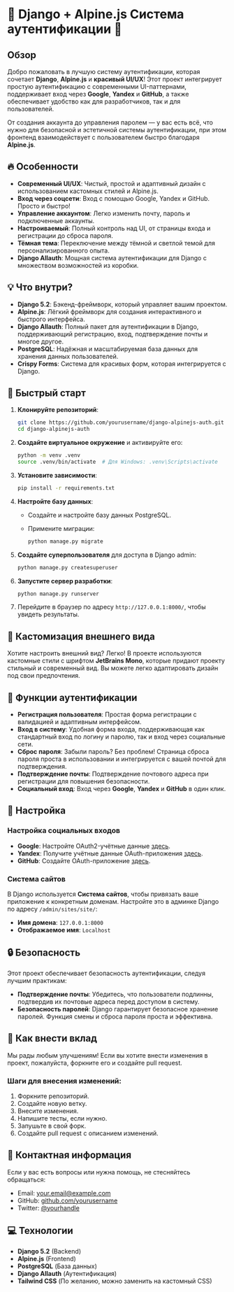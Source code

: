 # 🌟 Django + Alpine.js Система аутентификации 🚀

## Обзор

Добро пожаловать в лучшую систему аутентификации, которая сочетает **Django**, **Alpine.js** и **красивый UI/UX**! Этот проект интегрирует простую аутентификацию с современными UI-паттернами, поддерживает вход через **Google**, **Yandex** и **GitHub**, а также обеспечивает удобство как для разработчиков, так и для пользователей.

От создания аккаунта до управления паролем — у вас есть всё, что нужно для безопасной и эстетичной системы аутентификации, при этом фронтенд взаимодействует с пользователем быстро благодаря **Alpine.js**.

## 🔥 Особенности

- **Современный UI/UX**: Чистый, простой и адаптивный дизайн с использованием кастомных стилей и Alpine.js.
- **Вход через соцсети**: Вход с помощью Google, Yandex и GitHub. Просто и быстро!
- **Управление аккаунтом**: Легко изменить почту, пароль и подключенные аккаунты.
- **Настроиваемый**: Полный контроль над UI, от страницы входа и регистрации до сброса пароля.
- **Тёмная тема**: Переключение между тёмной и светлой темой для персонализированного опыта.
- **Django Allauth**: Мощная система аутентификации для Django с множеством возможностей из коробки.

## 💡 Что внутри?

- **Django 5.2**: Бэкенд-фреймворк, который управляет вашим проектом.
- **Alpine.js**: Лёгкий фреймворк для создания интерактивного и быстрого интерфейса.
- **Django Allauth**: Полный пакет для аутентификации в Django, поддерживающий регистрацию, вход, подтверждение почты и многое другое.
- **PostgreSQL**: Надёжная и масштабируемая база данных для хранения данных пользователей.
- **Crispy Forms**: Система для красивых форм, которая интегрируется с Django.

## 🚀 Быстрый старт

1. **Клонируйте репозиторий**:

   ```bash
   git clone https://github.com/yourusername/django-alpinejs-auth.git
   cd django-alpinejs-auth
   ```

2. **Создайте виртуальное окружение** и активируйте его:

   ```bash
   python -m venv .venv
   source .venv/bin/activate  # Для Windows: .venv\Scripts\activate
   ```

3. **Установите зависимости**:

   ```bash
   pip install -r requirements.txt
   ```

4. **Настройте базу данных**:

   - Создайте и настройте базу данных PostgreSQL.
   - Примените миграции:

     ```bash
     python manage.py migrate
     ```

5. **Создайте суперпользователя** для доступа в Django admin:

   ```bash
   python manage.py createsuperuser
   ```

6. **Запустите сервер разработки**:

   ```bash
   python manage.py runserver
   ```

7. Перейдите в браузер по адресу `http://127.0.0.1:8000/`, чтобы увидеть результаты.

## 🎨 Кастомизация внешнего вида

Хотите настроить внешний вид? Легко! В проекте используются кастомные стили с шрифтом **JetBrains Mono**, которые придают проекту стильный и современный вид. Вы можете легко адаптировать дизайн под свои предпочтения.

## 🔑 Функции аутентификации

- **Регистрация пользователя**: Простая форма регистрации с валидацией и адаптивным интерфейсом.
- **Вход в систему**: Удобная форма входа, поддерживающая как стандартный вход по логину и паролю, так и вход через социальные сети.
- **Сброс пароля**: Забыли пароль? Без проблем! Страница сброса пароля проста в использовании и интегрируется с вашей почтой для подтверждения.
- **Подтверждение почты**: Подтверждение почтового адреса при регистрации для повышения безопасности.
- **Социальный вход**: Вход через **Google**, **Yandex** и **GitHub** в один клик.

## 🔧 Настройка

### Настройка социальных входов

- **Google**: Настройте OAuth2-учётные данные [здесь](https://console.cloud.google.com).
- **Yandex**: Получите учётные данные OAuth-приложения [здесь](https://oauth.yandex.com/).
- **GitHub**: Создайте OAuth-приложение [здесь](https://github.com/settings/developers).

### Система сайтов

В Django используется **Система сайтов**, чтобы привязать ваше приложение к конкретным доменам. Настройте это в админке Django по адресу `/admin/sites/site/`:

- **Имя домена**: `127.0.0.1:8000`
- **Отображаемое имя**: `Localhost`

## 🔒 Безопасность

Этот проект обеспечивает безопасность аутентификации, следуя лучшим практикам:

- **Подтверждение почты**: Убедитесь, что пользователи подлинны, подтвердив их почтовые адреса перед доступом в систему.
- **Безопасность паролей**: Django гарантирует безопасное хранение паролей. Функция смены и сброса пароля проста и эффективна.

## 🎉 Как внести вклад

Мы рады любым улучшениям! Если вы хотите внести изменения в проект, пожалуйста, форкните его и создайте pull request.

### Шаги для внесения изменений:

1. Форкните репозиторий.
2. Создайте новую ветку.
3. Внесите изменения.
4. Напишите тесты, если нужно.
5. Запушьте в свой форк.
6. Создайте pull request с описанием изменений.

## 📧 Контактная информация

Если у вас есть вопросы или нужна помощь, не стесняйтесь обращаться:

- Email: your.email@example.com
- GitHub: [github.com/yourusername](https://github.com/yourusername)
- Twitter: [@yourhandle](https://twitter.com/yourhandle)

## 💻 Технологии

- **Django 5.2** (Backend)
- **Alpine.js** (Frontend)
- **PostgreSQL** (База данных)
- **Django Allauth** (Аутентификация)
- **Tailwind CSS** (По желанию, можно заменить на кастомный CSS)
